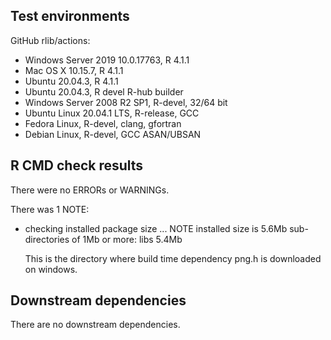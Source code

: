 ## Test environments
GitHub rlib/actions:
* Windows Server 2019 10.0.17763, R 4.1.1
* Mac OS X 10.15.7, R 4.1.1
* Ubuntu 20.04.3, R 4.1.1
* Ubuntu 20.04.3, R devel
R-hub builder
* Windows Server 2008 R2 SP1, R-devel, 32/64 bit
* Ubuntu Linux 20.04.1 LTS, R-release, GCC
* Fedora Linux, R-devel, clang, gfortran
* Debian Linux, R-devel, GCC ASAN/UBSAN

## R CMD check results
There were no ERRORs or WARNINGs. 

There was 1 NOTE:

* checking installed package size ... NOTE
    installed size is  5.6Mb
    sub-directories of 1Mb or more:
      libs   5.4Mb

  This is the directory where build time dependency png.h is downloaded on windows.

## Downstream dependencies
There are no downstream dependencies.
